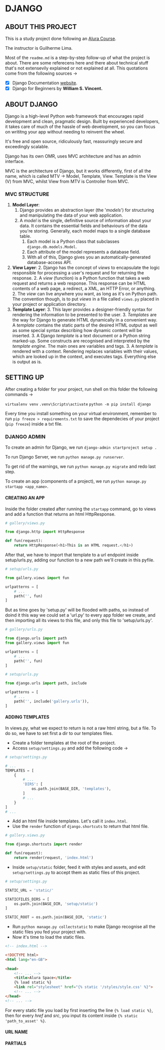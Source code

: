 # DJANGO

## ABOUT THIS PROJECT

This is a study project done following an [Alura Course](https://cursos.alura.com.br/course/django-templates-boas-praticas).

The instructor is Guilherme Lima.

Most of the `readme.md` is a step-by-step follow-up of what the project is about. There are some referecens here and there about technical stuff that's not extensevily explained or not explained at all. This quotations come from the following sources ->

- [X] Django Documentation [website](https://docs.djangoproject.com/en/4.2/).
- [X] Django for Beginners by **William S. Vincent.**

## ABOUT DJANGO

Django is a high-level Python web framework that encourages rapid development and clean, pragmatic design. Built by experienced developers, it takes care of much of the hassle of web development, so you can focus on writitng your app without needing to reinvent the wheel.

It's free and open source, ridiculously fast, reassuringly secure and exceedingly scalable.

Django has its own OMR, uses MVC architecture and has an admin interface.

MVC is the architecture of Django, but it works differently, first of all the name, which is called MTV -> Model, Template, View. Template is the View (V) from MVC, whilst View from MTV is Controller from MVC.

### MVC STRUCTURE

1. **Model Layer**:
    1. Django provides an abstraction layer (the '*models*') for structuring and manipulating the data of your web application.
    1. A *model* is the single, definitive source of information about your data. It contains the essential fields and behaviours of the data you're storing. Generally, each model maps to a single database table.
        1. Each model is a Python class that subclasses `django.db.models.Model`.
        1. Each attribute of the model represents a database field.
        1. With all of this, Django gives you an automatically-generated database-access API.
2. **View Layer**:
    2. Django has the concept of *views* to encapsulate the logic responsible for processing a user's request and for returning the response.
        2. A *view* (function) is a Python function that takes a web request and returns a web response. This response can be HTML contents of a web page, a redirect, a XML, an HTTP Error, or anything.
        2. The *view* can live anywhere you want, as long as it's on Python path. The convention though, is to put *views* in a file called `views.py` placed in your project or application directory.
3. **Template Layer**:
    3. This layer provides a designer-friendly syntax for rendering the information to be presented to the user.
        3. *Templates* are the way for Django to generate HTML dynamically in a convenient way. A *template* contains the static parts of the desired HTML output as well as some special syntax describing how dynamic content will be inserted.
        3. A Django *template* is a text document or a Python string marked-up. Some constructs are recognised and interpreted by the *template engine*. The main ones are variables and tags.
        3. A *template* is rendered with a context. Rendering replaces variables with their values, which are looked up in the context, and executes tags. Everything else is output as is.

## SETTING UP

After creating a folder for your project, run shell on this folder the following commands ->

`virtualenv venv`
`.venv\Scripts\activate`
`python -m pip install django`

Every time you install something on your virtual environment, remember to run `pip freeze > requirements.txt` to save the dependecies of your project (`pip freeze`) inside a txt file.

### DJANGO ADMIN

To create an admin for Django, we run `django-admin startproject setup .`

To run Django Server, we run `python manage.py runserver`.

To get rid of the warnings, we run `python manage.py migrate` and redo last step.

To create an app (components of a project), we run `python manage.py startapp <app_name>`.

#### CREATING AN APP

Inside the folder created after running the `startapp` command, go to views and add a function that returns an html HttpResponse.

``` python
# gallery/views.py

from django.http import HttpResponse

def fun(request):
    return HttpResponse(<h1>This is an HTML request.</h1>)
```

After that, we have to import that template to a url endpoint inside setup/urls.py, adding our function to a new path we'll create in this pyfile.

``` python
# setup/urls.py

from gallery.views import fun

urlpatterns = [
    # ...
    path('', fun)
]
```

But as time goes by 'setup.py' will be flooded with paths, so instead of doind it this way we could set a 'url.py' to every app folder we create, and then importing all its views to this file, and only this file to 'setup/urls.py'.

``` python
# gallery/urls.py

from django.urls import path
from gallery.views import fun

urlpatterns = [
    # ...
    path('', fun)
]
```

``` python
# setup/urls.py

from django.urls import path, include

urlpatterns = [
    # ...
    path('', include('gallery.urls')),
]
```

#### ADDING TEMPLATES

In views.py, what we expect to return is not a raw html string, but a file. To do so, we have to set first a dir to our templates files.

- Create a folder templates at the root of the project.
- Access `setup/settings.py` and add the following code ->

``` python
# setup/settings.py

# ...
TEMPLATES = [
    {
        # ...
        'DIRS': [
            os.path.join(BASE_DIR, 'templates'),
        ]
        # ...
    }
]
# ...
```

- Add an html file inside templates. Let's call it `index.html`.
- Use the `render` function of `django.shortcuts` to return that html file.

``` python
# gallery.views.py

from django.shortcuts import render

def fun(request):
    return render(request, 'index.html')
```

- Inside `setup/static` folder, feed it with styles and assets, and edit `setup/settings.py` to accept them as static files of this project.

```python
# setup/settings.py

STATIC_URL = 'static/'

STATICFILES_DIRS = [
    os.path.join(BASE_DIR, 'setup/static')
]

STATIC_ROOT = os.path.join(BASE_DIR, 'static')
```

- Run `python manage.py collectstatic` to make Django recognise all the static files you fed your project with.
- Now it's time to load the static files.

```html
<!-- index.html -->

<!DOCTYPE html>
<html lang="en-GB">
    
<head>
    <!-- ... -->
    <title>Alura Space</title>
    {% load static %}
    <link rel="stylesheet" href="{% static '/styles/style.css' %}">
    <!-- ... -->
</head>
<!-- ... -->
```

For every static file you load by first inserting the line `{% load static %}`, then for every *href* and *src*, you input its content inside `{% static 'path_to_asset' %}`.

#### URL NAME

#### PARTIALS
